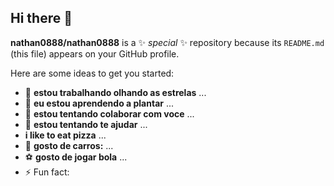 ## Hi there 👋


**nathan0888/nathan0888** is a ✨ _special_ ✨ repository because its `README.md` (this file) appears on your GitHub profile.

Here are some ideas to get you started:

- 🔭 **estou trabalhando olhando as estrelas** ...
- 🌱 **eu estou aprendendo a plantar** ...
- 👯 **estou tentando colaborar com voce** ...
- 🤔 **estou tentando te ajudar** ...
-  **i like to eat pizza** ...
- 🚙 **gosto de carros:** ...
- ⚽ **gosto de jogar bola** ...
- ⚡ Fun fact: 

